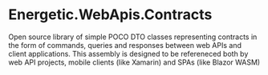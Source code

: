 # Energetic.WebApis.Contracts
 Open source library of simple POCO DTO classes representing contracts in the form of commands, queries and responses between web APIs and client applications. This assembly is designed to be refereneced both by web API projects, mobile clients (like Xamarin) and SPAs (like Blazor WASM)
